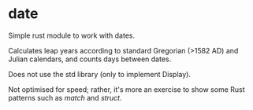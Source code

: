 # date

Simple rust module to work with dates.

Calculates leap years according to standard Gregorian (>1582 AD) and Julian calendars, and counts days between dates.

Does not use the std library (only to implement Display).

Not optimised for speed; rather, it's more an exercise to show some Rust patterns such as *match* and *struct*.
